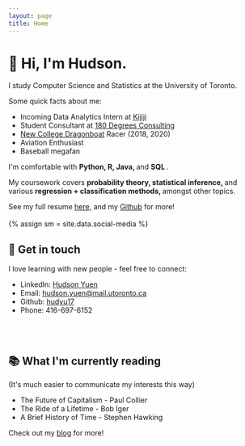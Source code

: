 ```yaml
---
layout: page
title: Home
---
```

<h1>
👋 Hi, I'm Hudson. 
</h1>

I study Computer Science and Statistics at the University of Toronto. 

Some quick facts about me:

* Incoming Data Analytics Intern at [Kijiji](https://www.kijiji.ca/)
* Student Consultant at [180 Degrees Consulting](https://180dc.org/)
* [New College Dragonboat](https://newdragons.ca/) Racer (2018, 2020)
* Aviation Enthusiast
* Baseball megafan 

I'm comfortable with <strong> Python, R, Java, </strong> and <strong> SQL </strong>. 

My coursework covers <strong> probability theory, statistical inference, </strong> and various <strong> regression + classification methods, </strong> amongst other topics.

See my full resume [here](https://1drv.ms/b/s!ArTbEqKYEwN0gY0bgk_iR_YjXR-PCw), and my [Github](http://github.com/hudyu17) for more!
<br>
<br>
{% assign sm = site.data.social-media %}

## 📱 Get in touch
I love learning with new people - feel free to connect: 
* <i class="fa fa-linkedin-square"></i> LinkedIn: [Hudson Yuen](https://www.linkedin.com/in/hudsonyuen/)
* <i class="fa fa-envelope-square"></i> Email: [hudson.yuen@mail.utoronto.ca](mailto:hudson.yuen@mail.utoronto.ca)
* <i class="fa fa-github-square"></i> Github: [hudyu17](http://github.com/hudyu17)
* <i class="fa fa-phone-square"></i> Phone: 416-697-6152
<br>
<br>

## 📚 What I'm currently reading
(It's much easier to communicate my interests this way)
* The Future of Capitalism - Paul Collier
* The Ride of a Lifetime - Bob Iger
* A Brief History of Time - Stephen Hawking

Check out my <a href="{{ site.baseurl }}blog">blog</a> for more!
